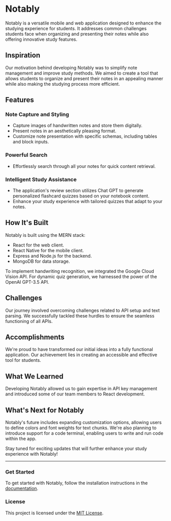 # Notably

Notably is a versatile mobile and web application designed to enhance the studying experience for students. It addresses common challenges students face when organizing and presenting their notes while also offering innovative study features.

## Inspiration
Our motivation behind developing Notably was to simplify note management and improve study methods. We aimed to create a tool that allows students to organize and present their notes in an appealing manner while also making the studying process more efficient.

## Features

### Note Capture and Styling
- Capture images of handwritten notes and store them digitally.
- Present notes in an aesthetically pleasing format.
- Customize note presentation with specific schemas, including tables and block inputs.

### Powerful Search
- Effortlessly search through all your notes for quick content retrieval.

### Intelligent Study Assistance
- The application's review section utilizes Chat GPT to generate personalized flashcard quizzes based on your notebook content.
- Enhance your study experience with tailored quizzes that adapt to your notes.

## How It's Built
Notably is built using the MERN stack:
- React for the web client.
- React Native for the mobile client.
- Express and Node.js for the backend.
- MongoDB for data storage.

To implement handwriting recognition, we integrated the Google Cloud Vision API. For dynamic quiz generation, we harnessed the power of the OpenAI GPT-3.5 API.

## Challenges
Our journey involved overcoming challenges related to API setup and text parsing. We successfully tackled these hurdles to ensure the seamless functioning of all APIs.

## Accomplishments
We're proud to have transformed our initial ideas into a fully functional application. Our achievement lies in creating an accessible and effective tool for students.

## What We Learned
Developing Notably allowed us to gain expertise in API key management and introduced some of our team members to React development.

## What's Next for Notably
Notably's future includes expanding customization options, allowing users to define colors and font weights for text chunks. We're also planning to introduce support for a code terminal, enabling users to write and run code within the app.

Stay tuned for exciting updates that will further enhance your study experience with Notably!

---

### Get Started
To get started with Notably, follow the installation instructions in the [documentation](link-to-documentation).

### License
This project is licensed under the [MIT License](link-to-license).
